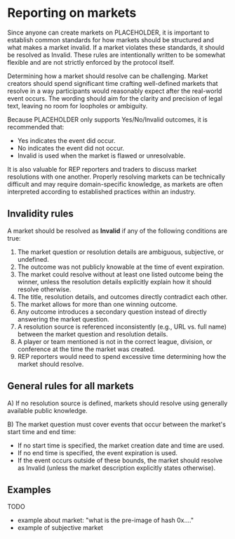 # Reporting on markets

Since anyone can create markets on PLACEHOLDER, it is important to establish common standards for how markets should be structured and what makes a market invalid. If a market violates these standards, it should be resolved as Invalid. These rules are intentionally written to be somewhat flexible and are not strictly enforced by the protocol itself.

Determining how a market should resolve can be challenging. Market creators should spend significant time crafting well-defined markets that resolve in a way participants would reasonably expect after the real-world event occurs. The wording should aim for the clarity and precision of legal text, leaving no room for loopholes or ambiguity.

Because PLACEHOLDER only supports Yes/No/Invalid outcomes, it is recommended that:

* Yes indicates the event did occur.
* No indicates the event did not occur.
* Invalid is used when the market is flawed or unresolvable.

It is also valuable for REP reporters and traders to discuss market resolutions with one another. Properly resolving markets can be technically difficult and may require domain-specific knowledge, as markets are often interpreted according to established practices within an industry.

## Invalidity rules
A market should be resolved as **Invalid** if any of the following conditions are true:

1. The market question or resolution details are ambiguous, subjective, or undefined.
2. The outcome was not publicly knowable at the time of event expiration.
3. The market could resolve without at least one listed outcome being the winner, unless the resolution details explicitly explain how it should resolve otherwise.
4. The title, resolution details, and outcomes directly contradict each other.
5. The market allows for more than one winning outcome.
6. Any outcome introduces a secondary question instead of directly answering the market question.
7. A resolution source is referenced inconsistently (e.g., URL vs. full name) between the market question and resolution details.
8. A player or team mentioned is not in the correct league, division, or conference at the time the market was created.
9. REP reporters would need to spend excessive time determining how the market should resolve.

## General rules for all markets
A) If no resolution source is defined, markets should resolve using generally available public knowledge.

B) The market question must cover events that occur between the market's start time and end time:
* If no start time is specified, the market creation date and time are used.
* If no end time is specified, the event expiration is used.
* If the event occurs outside of these bounds, the market should resolve as Invalid (unless the market description explicitly states otherwise).

## Examples
TODO
- example about market: "what is the pre-image of hash 0x...."
- example of subjective market
